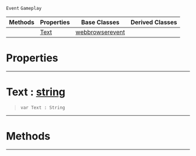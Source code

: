  `Event` `Gameplay`



|Methods|Properties|Base Classes|Derived Classes|
|---|---|---|---|
| |[ Text](https://github.com/ArendDanielek/ZeroDocsTest/blob/master/code_reference/class_reference/webbrowsertextevent.markdown#text-zero-engine-documen)|[webbrowserevent](https://github.com/ArendDanielek/ZeroDocsTest/blob/master/code_reference/class_reference/webbrowserevent.markdown)| |


 #  Properties


---  
 #  Text : [string](https://github.com/ArendDanielek/ZeroDocsTest/blob/master/code_reference/zilch_base_types/string.markdown)

> 
> ``` lang=cpp, name=Zilch
> var Text : String


---  
 #  Methods


---  
 
  
  
  
  
  
  
  

 
